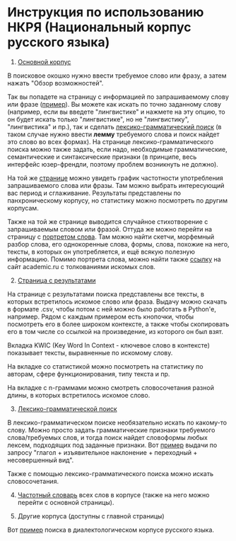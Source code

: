 # Инструкция по использованию НКРЯ (Национальный корпус русского языка)

1. [Основной корпус](https://ruscorpora.ru/)

В поисковое окошко нужно ввести требуемое слово или фразу, а затем нажать "Обзор возможностей".

Так вы попадете на страницу с информацией по запрашиваемому слову или фразе ([пример](https://ruscorpora.ru/explore?req=%D0%BB%D0%B8%D0%BD%D0%B3%D0%B2%D0%B8%D1%81%D1%82%D0%B8%D0%BA%D0%B0)). 
Вы можете как искать по точно заданному слову (например, если вы введете "лингвистике" и нажмете на эту опцию, то он будет искать только "лингвистике", но не "лингвистику", "лингвистика" и пр.), так и сделать [лексико-грамматический поиск](https://ruscorpora.ru/search?search=CtQBEqcBCqQBChMKCWRpc2FtYm1vZBIGCgRtYWluChcKB2Rpc3Rtb2QSDAoKd2l0aF96ZXJvcxJ0Ch8KA2xleBIYChbQu9C40L3Qs9Cy0LjRgdGC0LjQutCwCgoKBGZvcm0SAgoACgsKBWdyYW1tEgIKAAoJCgNzZW0SAgoAChUKB3NlbS1tb2QSCgoIc2VtfHNlbXgKCQoDc3luEgIKAAoLCgVmbGFncxICCgAqIQoICAAQChgyIAoQBSAAKKThvO%2FonK4IQAVqBDAuOTV4ADICCAE6AQEwAQ%3D%3D) (в таком случае нужно ввести **лемму** требуемого слова и поиск найдет это слово во всех формах).
На странице лексико-грамматического поиска можно также задать, если надо, необходимые грамматические, семантические и синтаксические признаки (в принципе, весь интерфейс юзер-френдли, поэтому проблем возникнуть не должно).

На той же [странице](https://ruscorpora.ru/explore?req=%D0%BB%D0%B8%D0%BD%D0%B3%D0%B2%D0%B8%D1%81%D1%82%D0%B8%D0%BA%D0%B0) можно увидеть график частотности употребления запрашиваемого слова или фразы.
Там можно выбрать интересующий вас период и сглаживание. Результаты представлены по панхроническому корпусу, но статистику можно посмотреть по другим корпусам.

Также на той же странице выводится случайное стихотворение с запрашиваемым словом или фразой. Оттуда же можно перейти на страницу с [портретом слова](https://ruscorpora.ru/word/main?req=%D0%BB%D0%B8%D0%BD%D0%B3%D0%B2%D0%B8%D1%81%D1%82%D0%B8%D0%BA%D0%B0&gr=S). Там можно найти скетчи, морфемный разбор слова, его однокоренные слова, формы, слова, похожие на него, тексты, в которых он употребляется, и ещё всякую полезную информацию.
Помимо портрета слова, можно найти также [ссылку](https://academic.ru/searchall.php?SWord=%D0%BB%D0%B8%D0%BD%D0%B3%D0%B2%D0%B8%D1%81%D1%82%D0%B8%D0%BA%D0%B0) на сайт academic.ru с толкованиями искомых слов.

2. [Страница с результатами](https://ruscorpora.ru/results?search=Ck8qIQoICAAQChgyIAoQBSAAKMbkrOeZ8f4IQAVqBDAuOTV4ADICCAE6AQFCIwohCh8KA3JlcRIYChbQu9C40L3Qs9Cy0LjRgdGC0LjQutCwMAE%3D)

На странице с результатами поиска представлены все тексты, в которых встретилось искомое слово или фраза. Выдачу можно скачать в формате .csv, чтобы потом с ней можно было работать в Python'e, например.
Рядом с каждым примером есть кнопочки, чтобы посмотреть его в более широком контексте, а также чтобы скопировать его в том числе со ссылкой на произведение, из которого он был взят.

Вкладка KWIC (Key Word In Context - ключевое слово в контексте) показывает тексты, выравненные по искомому слову.

На вкладке со статистикой можно посмотреть на статистику по авторам, сфере функционирования, типу текста и пр.

На вкладке с n-граммами можно смотреть словосочетания разной длины, в которых встретилось искомое слово.

3. [Лексико-грамматической поиск](https://ruscorpora.ru/results?search=Ct4BEroBCrcBChMKCWRpc2FtYm1vZBIGCgRtYWluChcKB2Rpc3Rtb2QSDAoKd2l0aF96ZXJvcxKGAQofCgNsZXgSGAoW0LvQuNC90LPQstC40YHRgtC40LrQsAoKCgRmb3JtEgIKAAodCgVncmFtbRIUChIoUykgJiAoYWNjKSAmIChzZykKCQoDc2VtEgIKAAoVCgdzZW0tbW9kEgoKCHNlbXxzZW14CgkKA3N5bhICCgAKCwoFZmxhZ3MSAgoAKhgKCAgAEAoYMiAKEAUgAEAFagQwLjk1eAAyAggBOgEBMAE=)

В лексико-грамматическом поиске необязательно искать по какому-то слову. Можно просто задать грамматические признаки требуемого слова/требуемых слов, и тогда поиск найдет словоформы любых лексем, подходящих под заданные признаки.
Вот [пример](https://ruscorpora.ru/results?search=CsgBEqQBCqEBChMKCWRpc2FtYm1vZBIGCgRtYWluChcKB2Rpc3Rtb2QSDAoKd2l0aF96ZXJvcxJxCgkKA2xleBICCgAKCgoEZm9ybRICCgAKKQoFZ3JhbW0SIAoeKFYpICYgKGluZGljKSAmICh0cmFuKSAmIChpcGYpCgkKA3NlbRICCgAKFQoHc2VtLW1vZBIKCghzZW18c2VteAoLCgVmbGFncxICCgAqGAoICAAQChgyIAoQBSAAQAVqBDAuOTV4ADICCAE6AQEwAQ==) выдачи по запросу "глагол + изъявительное наклонение + переходный + несовершенный вид".

Также с помощью лексико-грамматического поиска можно искать словосочетания.

4. [Частотный словарь](https://ruscorpora.ru/corpus/main/frequency-dictionary?pageSize=100&page=1&pos=) всех слов в корпусе (также на него можно перейти с основной страницы).

5. Другие корпуса (доступны с главной страницы)

Вот [пример](https://ruscorpora.ru/results?search=CokBEm4KbBJqChMKA2xleBIMCgrQstC10LTRgNC%2BCg0KB2xleF9yZWYSAgoACgoKBGZvcm0SAgoACg8KCW5vcm1fZm9ybRICCgAKCwoFZ3JhbW0SAgoACg0KB21lYW5pbmcSAgoACgsKBWZsYWdzEgIKACoQCggIABAKGDIgCiAAQAV4ADICCAg6AQEwAQ==) поиска в диалектологическом корпусе русского языка.
